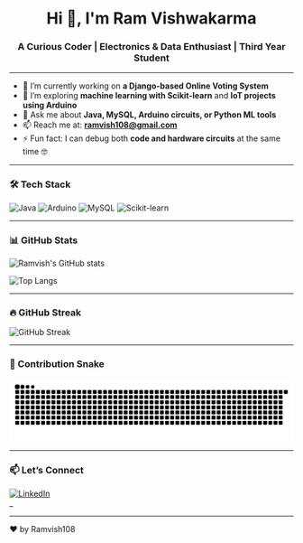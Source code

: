 <h1 align="center">Hi 👋, I'm Ram Vishwakarma </h1>
<h3 align="center">A Curious Coder | Electronics & Data Enthusiast | Third Year Student</h3>

---

- 🔭 I’m currently working on **a Django-based Online Voting System**
- 🌱 I’m exploring **machine learning with Scikit-learn** and **IoT projects using Arduino**
- 💬 Ask me about **Java, MySQL, Arduino circuits, or Python ML tools**
- 📫 Reach me at: **ramvish108@gmail.com** 
- ⚡ Fun fact: I can debug both **code and hardware circuits** at the same time 🤓

---

### 🛠️ Tech Stack
![Java](https://img.shields.io/badge/Java-ED8B00?style=for-the-badge&logo=java&logoColor=white)
![Arduino](https://img.shields.io/badge/Arduino-00979D?style=for-the-badge&logo=arduino&logoColor=white)
![MySQL](https://img.shields.io/badge/MySQL-00000F?style=for-the-badge&logo=mysql&logoColor=white)
![Scikit-learn](https://img.shields.io/badge/Scikit--Learn-F7931E?style=for-the-badge&logo=scikit-learn&logoColor=white)

---

### 📊 GitHub Stats
![Ramvish's GitHub stats](https://github-readme-stats.vercel.app/api?username=Ramvish108&show_icons=true&theme=tokyonight)

![Top Langs](https://github-readme-stats.vercel.app/api/top-langs/?username=Ramvish108&layout=compact&theme=tokyonight)

---

### 🔥 GitHub Streak
![GitHub Streak](https://streak-stats.demolab.com?user=Ramvish108&theme=tokyonight)

---

### 🐍 Contribution Snake
![snake gif](https://github.com/Ramvish108/Ramvish108/blob/output/github-contribution-grid-snake.svg)


---

### 📫 Let’s Connect
[![LinkedIn](https://img.shields.io/badge/LinkedIn-blue?style=flat-square&logo=linkedin)](https://www.linkedin.com)  
_

---

❤️ by Ramvish108
